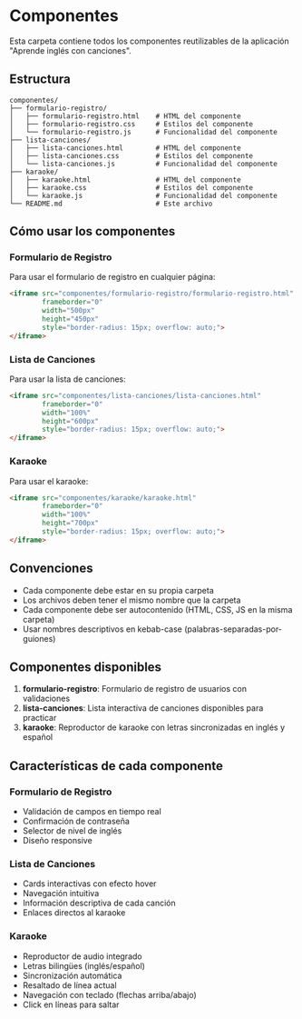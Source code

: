 # Componentes

Esta carpeta contiene todos los componentes reutilizables de la aplicación "Aprende inglés con canciones".

## Estructura

```
componentes/
├── formulario-registro/
│   ├── formulario-registro.html    # HTML del componente
│   ├── formulario-registro.css     # Estilos del componente
│   └── formulario-registro.js      # Funcionalidad del componente
├── lista-canciones/
│   ├── lista-canciones.html        # HTML del componente
│   ├── lista-canciones.css         # Estilos del componente
│   └── lista-canciones.js          # Funcionalidad del componente
├── karaoke/
│   ├── karaoke.html                # HTML del componente
│   ├── karaoke.css                 # Estilos del componente
│   └── karaoke.js                  # Funcionalidad del componente
└── README.md                       # Este archivo
```

## Cómo usar los componentes

### Formulario de Registro
Para usar el formulario de registro en cualquier página:

```html
<iframe src="componentes/formulario-registro/formulario-registro.html" 
        frameborder="0" 
        width="500px" 
        height="450px"
        style="border-radius: 15px; overflow: auto;">
</iframe>
```

### Lista de Canciones
Para usar la lista de canciones:

```html
<iframe src="componentes/lista-canciones/lista-canciones.html" 
        frameborder="0" 
        width="100%" 
        height="600px"
        style="border-radius: 15px; overflow: auto;">
</iframe>
```

### Karaoke
Para usar el karaoke:

```html
<iframe src="componentes/karaoke/karaoke.html" 
        frameborder="0" 
        width="100%" 
        height="700px"
        style="border-radius: 15px; overflow: auto;">
</iframe>
```

## Convenciones

- Cada componente debe estar en su propia carpeta
- Los archivos deben tener el mismo nombre que la carpeta
- Cada componente debe ser autocontenido (HTML, CSS, JS en la misma carpeta)
- Usar nombres descriptivos en kebab-case (palabras-separadas-por-guiones)

## Componentes disponibles

1. **formulario-registro**: Formulario de registro de usuarios con validaciones
2. **lista-canciones**: Lista interactiva de canciones disponibles para practicar
3. **karaoke**: Reproductor de karaoke con letras sincronizadas en inglés y español

## Características de cada componente

### Formulario de Registro
- Validación de campos en tiempo real
- Confirmación de contraseña
- Selector de nivel de inglés
- Diseño responsive

### Lista de Canciones
- Cards interactivas con efecto hover
- Navegación intuitiva
- Información descriptiva de cada canción
- Enlaces directos al karaoke

### Karaoke
- Reproductor de audio integrado
- Letras bilingües (inglés/español)
- Sincronización automática
- Resaltado de línea actual
- Navegación con teclado (flechas arriba/abajo)
- Click en líneas para saltar
